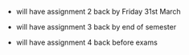 * will have assignment 2 back by Friday 31st March

* will have assignment 3 back by end of semester

* will have assignment 4 back before exams

